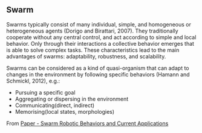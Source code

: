 ## Swarm
Swarms typically consist of many individual, simple, and homogeneous or heterogeneous agents (Dorigo and Birattari, 2007). They traditionally cooperate without any central control, and act according to simple and local behavior. Only through their interactions a collective behavior emerges that is able to solve complex tasks. These characteristics lead to the main advantages of swarms: adaptability, robustness, and scalability. 

Swarms can be considered as a kind of quasi-organism that can adapt to changes in the environment by following specific behaviors (Hamann and Schmickl, 2012), e.g.:
- Pursuing a specific goal
- Aggregating or dispersing in the environment
- Communicating(direct, indirect)
- Memorising(local states, morphologies)

From [Paper - Swarm Robotic Behaviors and Current Applications](Paper%20-%20Swarm%20Robotic%20Behaviors%20and%20Current%20Applications.html)

<script>
MathJax = {
  tex: {
    inlineMath: [["$", "$"], ["\\(", "\\)"]]
  }
};
</script>
<script id="MathJax-script" async src="https://cdn.jsdelivr.net/npm/mathjax@3/es5/tex-chtml.js"></script>

